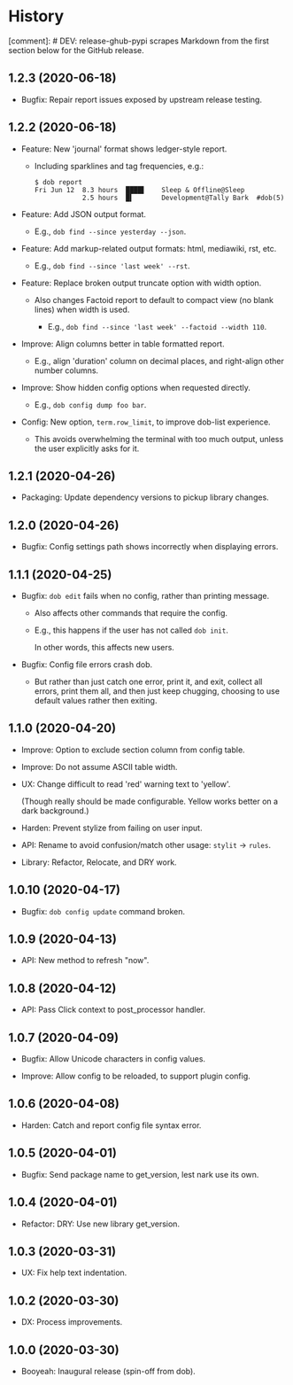 # History

[comment]: # DEV: release-ghub-pypi scrapes Markdown from the first section below for the GitHub release.

## 1.2.3 (2020-06-18)

- Bugfix: Repair report issues exposed by upstream release testing.

## 1.2.2 (2020-06-18)

- Feature: New 'journal' format shows ledger-style report.

  - Including sparklines and tag frequencies, e.g.:

      ```shell
      $ dob report
      Fri Jun 12  8.3 hours  ████▌    Sleep & Offline@Sleep
                  2.5 hours  █▍       Development@Tally Bark  #dob(5)
      ```

- Feature: Add JSON output format.

  - E.g., `dob find --since yesterday --json`.

- Feature: Add markup-related output formats: html, mediawiki, rst, etc.

  - E.g., `dob find --since 'last week' --rst`.

- Feature: Replace broken output truncate option with width option.

  - Also changes Factoid report to default to compact view (no blank
    lines) when width is used.

    - E.g., `dob find --since 'last week' --factoid --width 110`.

- Improve: Align columns better in table formatted report.

  - E.g., align 'duration' column on decimal places, and right-align
    other number columns.

- Improve: Show hidden config options when requested directly.

  - E.g., `dob config dump foo bar`.

- Config: New option, `term.row_limit`, to improve dob-list experience.

  - This avoids overwhelming the terminal with too much output, unless
    the user explicitly asks for it.

## 1.2.1 (2020-04-26)

- Packaging: Update dependency versions to pickup library changes.

## 1.2.0 (2020-04-26)

- Bugfix: Config settings path shows incorrectly when displaying errors.

## 1.1.1 (2020-04-25)

- Bugfix: `dob edit` fails when no config, rather than printing message.

  - Also affects other commands that require the config.

  - E.g., this happens if the user has not called `dob init`.

    In other words, this affects new users.

- Bugfix: Config file errors crash dob.

  - But rather than just catch one error, print it, and exit,
    collect all errors, print them all, and then just keep chugging,
    choosing to use default values rather then exiting.

## 1.1.0 (2020-04-20)

- Improve: Option to exclude section column from config table.

- Improve: Do not assume ASCII table width.

- UX: Change difficult to read 'red' warning text to 'yellow'.

  (Though really should be made configurable. Yellow works
  better on a dark background.)

- Harden: Prevent stylize from failing on user input.

- API: Rename to avoid confusion/match other usage: `stylit` → `rules`.

- Library: Refactor, Relocate, and DRY work.

## 1.0.10 (2020-04-17)

- Bugfix: `dob config update` command broken.

## 1.0.9 (2020-04-13)

- API: New method to refresh "now".

## 1.0.8 (2020-04-12)

- API: Pass Click context to post_processor handler.

## 1.0.7 (2020-04-09)

- Bugfix: Allow Unicode characters in config values.

- Improve: Allow config to be reloaded, to support plugin config.

## 1.0.6 (2020-04-08)

- Harden: Catch and report config file syntax error.

## 1.0.5 (2020-04-01)

- Bugfix: Send package name to get_version, lest nark use its own.

## 1.0.4 (2020-04-01)

- Refactor: DRY: Use new library get_version.

## 1.0.3 (2020-03-31)

- UX: Fix help text indentation.

## 1.0.2 (2020-03-30)

- DX: Process improvements.

## 1.0.0 (2020-03-30)

- Booyeah: Inaugural release (spin-off from dob).

